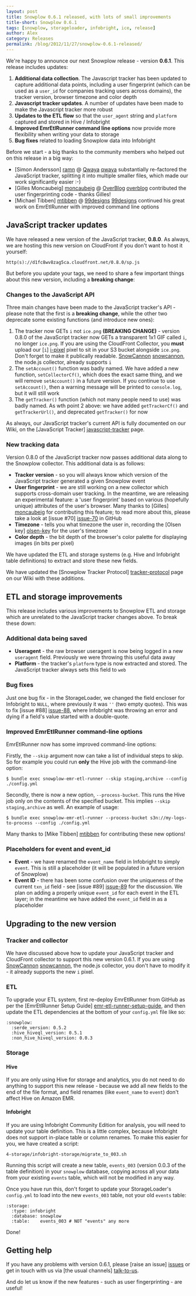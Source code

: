 ```yaml
---
layout: post
title: Snowplow 0.6.1 released, with lots of small improvements
title-short: Snowplow 0.6.1
tags: [snowplow, storageloader, infobright, ice, release]
author: Alex
category: Releases
permalink: /blog/2012/11/27/snowplow-0.6.1-released/
---
```


We're happy to announce our next Snowplow release - version **0.6.1**. This release includes updates:

1. **Additional data collection**. The Javascript tracker has been updated to capture additional data points, including a user fingerprint (which can be used as a `user_id` for companies tracking users across domains), the tracker version, browser timezone and color depth
2. **Javascript tracker updates**. A number of updates have been made to make the Javascript tracker more robust
3. **Updates to the ETL flow** so that the `user_agent` string and `platform` captured and stored in Hive / Infobright
4. **Improved EmrEtlRunner command line options** now provide more flexibility when writing your data to storage
5. **Bug fixes** related to loading Snowplow data into Infobright

Before we start - a big thanks to the community members who helped out on this release in a big way:

* [Simon Andersson] [ramn] @ [Qwaya] [qwaya] substantially re-factored the JavaScript tracker, splitting it into multiple smaller files, which made our work significantly easier :-)
* [Gilles Moncaubeig] [moncaubeig] @ [OverBlog] [overblog] contributed the user fingerprinting code - thanks Gilles!
* [Michael Tibben] [mtibben] @ [99designs] [99designs] continued his great work on EmrEtlRunner with improved command line options

<!--more-->

## JavaScript tracker updates

We have released a new version of the JavaScript tracker, **0.8.0**. As always, we are hosting this new version on CloudFront if you don't want to host it yourself:

    http(s)://d1fc8wv8zag5ca.cloudfront.net/0.8.0/sp.js

But before you update your tags, we need to share a few important things about this new version, including a **breaking change**:

### Changes to the JavaScript API

Three main changes have been made to the JavaScript tracker's API - please note that the first is a **breaking change**, while the other two deprecate some existing functions (and introduce new ones):

1. The tracker now GETs `i` not `ice.png` **(BREAKING CHANGE)** - version 0.8.0 of the JavaScript tracker now GETs a transparent 1x1 GIF called `i`, no longer `ice.png`. If you are using the CloudFront Collector, you **must** upload our [`i`] [i-pixel] pixel to sit in your S3 bucket alongside `ice.png`. Don't forget to make it publically readable. [SnowCannon] [snowcannon], the node.js collector, already supports `i`
2. The `setAccount()` function was badly named. We have added a new function, `setCollectorCf()`, which does the exact same thing, and we will remove `setAccount()` in a future version. If you continue to use `setAccount()`, then a warning message will be printed to `console.log`, but it will still work
3. The `getTracker()` function (which not many people need to use) was badly named. As wth point 2 above: we have added `getTrackerCf()` and `getTrackerUrl()`, and deprecated `getTracker()` for now

As always, our JavaScript tracker's current API is fully documented on our Wiki, on the [JavaScript Tracker] [javascript-tracker] page.

### New tracking data

Version 0.8.0 of the JavaScript tracker now passes additional data along to the Snowplow collector. This additional data is as follows:

* **Tracker version** - so you will always know which version of the JavaScript tracker generated a given Snowplow event
* **User fingerprint** - we are still working on a new collector which supports cross-domain user tracking. In the meantime, we are releasing an experimental feature: a 'user fingerprint' based on various (hopefully unique) attributes of the user's browser. Many thanks to [Gilles] [moncaubeig] for contributing this feature; to read more about this, please take a look at [issue #70] [issue-70] in GitHub
* **Timezone** - tells you what timezone the user in, recording the [Olsen key] [olsen-key] for the user's timezone
* **Color depth** - the bit depth of the browser's color palette for displaying images (in bits per pixel)

We have updated the ETL and storage systems (e.g. Hive and Infobright table definitions) to extract and store these new fields.

We have updated the [Snowplow Tracker Protocol] [tracker-protocol] page on our Wiki with these additions.

## ETL and storage improvements

This release includes various improvements to Snowplow ETL and storage which are unrelated to the JavaScript tracker changes above. To break these down:

### Additional data being saved

* **Useragent** - the raw browser useragent is now being logged in a new `useragent` field. Previously we were throwing this useful data away
* **Platform** - the tracker's `platform` type is now extracted and stored. The JavaScript tracker always sets this field to `web`

### Bug fixes

Just one bug fix - in the StorageLoader, we changed the field encloser for Infobright to `NULL`, where previously it was `''` (two empty quotes). This was to fix [issue #88] [issue-88], where Infobright was throwing an error and dying if a field's value started with a double-quote.

### Improved EmrEtlRunner command-line options

EmrEtlRunner now has some improved command-line options:

Firstly, the `--skip` argument now can take a list of individual steps to skip. So for example you could run **only** the Hive job with the command-line option:

    $ bundle exec snowplow-emr-etl-runner --skip staging,archive --config ./config.yml

Secondly, there is now a new option, `--process-bucket`. This runs the Hive job only on the contents of the specified bucket. This implies `--skip staging,archive` as well. An example of usage:

    $ bundle exec snowplow-emr-etl-runner --process-bucket s3n://my-logs-to-process --config ./config.yml

Many thanks to [Mike Tibben] [mtibben] for contributing these new options!

### Placeholders for event and event_id

* **Event** - we have renamed the `event_name` field in Infobright to simply `event`. This is still a placeholder (it will be populated in a future version of Snowplow)
* **Event ID** - there has been some confusion over the uniqueness of the current `txn_id` field - see [issue #89] [issue-89] for the discussion. We plan on adding a properly unique `event_id` for each event in the ETL layer; in the meantime we have added the `event_id` field in as a placeholder

## Upgrading to the new version

### Tracker and collector

We have discussed above how to update your JavaScript tracker and CloudFront collector to support this new version 0.6.1. If you are using [SnowCannon] [snowcannon], the node.js collector, you don't have to modify it - it already supports the new `i` pixel.

### ETL

To upgrade your ETL system, first re-deploy EmrEtlRunner from GitHub as per the [EmrEtlRunner Setup Guide] [emr-etl-runner-setup-guide], and then update the ETL dependencies at the bottom of your `config.yml` file like so:

    :snowplow:
      :serde_version: 0.5.2
      :hive_hiveql_version: 0.5.1
      :non_hive_hiveql_version: 0.0.3

### Storage

#### Hive

If you are only using Hive for storage and analytics, you do not need to do anything to support this new release - because we add all new fields to the end of the file format, and field renames (like `event_name` to `event`) don't affect Hive on Amazon EMR.

#### Infobright

If you are using Infobright Community Edition for analysis, you will need to update your table definition. This is a little complex, because Infobright does not support in-place table or column renames. To make this easier for you, we have created a script:

    4-storage/infobright-storage/migrate_to_003.sh

Running this script will create a new table, `events_003` (version 0.0.3 of the table definition) in your `snowplow` database, copying across all your data from your existing `events` table, which will not be modified in any way.

Once you have run this, don't forget to update your StorageLoader's `config.yml` to load into the new `events_003` table, not your old `events` table:

    :storage:
      :type: infobright
      :database: snowplow
      :table:    events_003 # NOT "events" any more

Done!

## Getting help

If you have any problems with version 0.6.1, please [raise an issue] [issues] or get in touch with us via [the usual channels] [talk-to-us].

And do let us know if the new features - such as user fingerprinting - are useful!

[ramn]: https://github.com/ramn
[qwaya]: http://www.qwaya.com
[mtibben]: https://github.com/mtibben
[99designs]: http://99designs.com
[moncaubeig]: https://github.com/moncaubeig
[overblog]: http://en.overblog.com/

[i-pixel]: https://github.com/snowplow/snowplow/blob/master/2-collectors/cloudfront-collector/assets/i?raw=true
[snowcannon]: https://github.com/shermozle/SnowCannon
[javascript-tracker]: https://github.com/snowplow/snowplow/wiki/javascript-tracker
[olsen-key]: http://en.wikipedia.org/wiki/Tz_database
[issue-70]: https://github.com/snowplow/snowplow/issues/70

[tracker-protocol]: https://github.com/snowplow/snowplow/wiki/snowplow-tracker-protocol

[issue-88]: https://github.com/snowplow/snowplow/issues/88
[issue-89]: https://github.com/snowplow/snowplow/issues/89

[emr-etl-runner-setup-guide]: https://github.com/snowplow/snowplow/wiki/deploying-emretlrunner

[issues]: https://github.com/snowplow/snowplow/issues
[talk-to-us]: https://github.com/snowplow/snowplow/wiki/Talk-to-us

